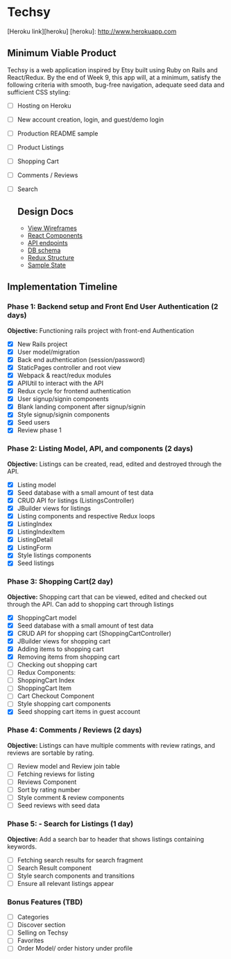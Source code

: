 # Techsy

[Heroku link][heroku]
[heroku]: http://www.herokuapp.com

## Minimum Viable Product

Techsy is a web application inspired by Etsy built using Ruby on Rails and React/Redux. By the end of Week 9, this app will, at a minimum, satisfy the following criteria with smooth, bug-free navigation, adequate seed data and sufficient CSS styling:

- [ ] Hosting on Heroku
- [ ] New account creation, login, and guest/demo login
- [ ] Production README sample
- [ ] Product Listings
- [ ] Shopping Cart
- [ ] Comments / Reviews
- [ ] Search

  ## Design Docs
  * [View Wireframes][wireframes]
  * [React Components][components]
  * [API endpoints][api-endpoints]
  * [DB schema][schema]
  * [Redux Structure][redux-structure]
  * [Sample State][sample-state]

  [wireframes]: wireframes
  [components]: component-hierarchy.md
  [redux-structure]: redux-structure.md
  [sample-state]: sample-state.md
  [api-endpoints]: api-endpoints.md
  [schema]: schema.md

## Implementation Timeline

### Phase 1: Backend setup and Front End User Authentication (2 days)

**Objective:** Functioning rails project with front-end Authentication

- [X] New Rails project
- [X] User model/migration
- [X] Back end authentication (session/password)
- [X] StaticPages controller and root view
- [X] Webpack & react/redux modules
- [X] APIUtil to interact with the API
- [X] Redux cycle for frontend authentication
- [X] User signup/signin components
- [X] Blank landing component after signup/signin
- [X] Style signup/signin components
- [X] Seed users
- [X] Review phase 1

### Phase 2: Listing Model, API, and components (2 days)

**Objective:** Listings can be created, read, edited and destroyed through the API.

- [X] Listing model
- [X] Seed database with a small amount of test data
- [X] CRUD API for listings (ListingsController)
- [X] JBuilder views for listings
- [X] Listing components and respective Redux loops
- [X] ListingIndex
- [X] ListingIndexItem
- [X] ListingDetail
- [X] ListingForm
- [X] Style listings components
- [X] Seed listings

### Phase 3: Shopping Cart(2 day)

**Objective:** Shopping cart that can be viewed, edited and checked out through the API. Can add to shopping cart through listings

- [X] ShoppingCart model
- [X] Seed database with a small amount of test data
- [X] CRUD API for shopping cart (ShoppingCartController)
- [X] JBuilder views for shopping cart
- [X] Adding items to shopping cart
- [X] Removing items from shopping cart
- [ ] Checking out shopping cart
- [ ] Redux Components:
- [ ] ShoppingCart Index
- [ ] ShoppingCart Item
- [ ] Cart Checkout Component
- [ ] Style shopping cart components
- [X] Seed shopping cart items in guest account

### Phase 4: Comments / Reviews (2 days)

**Objective:** Listings can have multiple comments with review ratings, and reviews are sortable by rating.

- [ ] Review model and Review join table
- [ ] Fetching reviews for listing
- [ ] Reviews Component
- [ ] Sort by rating number
- [ ] Style comment & review components
- [ ] Seed reviews with seed data

### Phase 5: - Search for Listings (1 day)

**Objective:** Add a search bar to header that shows listings containing keywords.

- [ ] Fetching search results for search fragment
- [ ] Search Result component
- [ ] Style search components and transitions
- [ ] Ensure all relevant listings appear

### Bonus Features (TBD)
- [ ] Categories
- [ ] Discover section
- [ ] Selling on Techsy
- [ ] Favorites
- [ ] Order Model/ order history under profile
